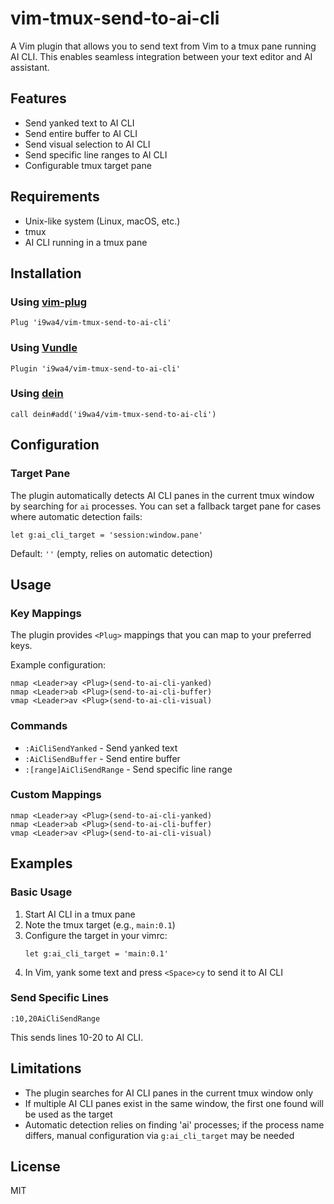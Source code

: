 # vim-tmux-send-to-ai-cli

A Vim plugin that allows you to send text from Vim to a tmux pane running AI CLI. This enables seamless integration between your text editor and AI assistant.

## Features

- Send yanked text to AI CLI
- Send entire buffer to AI CLI
- Send visual selection to AI CLI
- Send specific line ranges to AI CLI
- Configurable tmux target pane

## Requirements

- Unix-like system (Linux, macOS, etc.)
- tmux
- AI CLI running in a tmux pane

## Installation

### Using [vim-plug](https://github.com/junegunn/vim-plug)

```vim
Plug 'i9wa4/vim-tmux-send-to-ai-cli'
```

### Using [Vundle](https://github.com/VundleVim/Vundle.vim)

```vim
Plugin 'i9wa4/vim-tmux-send-to-ai-cli'
```

### Using [dein](https://github.com/Shougo/dein.vim)

```vim
call dein#add('i9wa4/vim-tmux-send-to-ai-cli')
```

## Configuration

### Target Pane

The plugin automatically detects AI CLI panes in the current tmux window by searching for `ai` processes. You can set a fallback target pane for cases where automatic detection fails:

```vim
let g:ai_cli_target = 'session:window.pane'
```

Default: `''` (empty, relies on automatic detection)

## Usage

### Key Mappings

The plugin provides `<Plug>` mappings that you can map to your preferred keys.

Example configuration:
```vim
nmap <Leader>ay <Plug>(send-to-ai-cli-yanked)
nmap <Leader>ab <Plug>(send-to-ai-cli-buffer)
vmap <Leader>av <Plug>(send-to-ai-cli-visual)
```

### Commands

- `:AiCliSendYanked` - Send yanked text
- `:AiCliSendBuffer` - Send entire buffer
- `:[range]AiCliSendRange` - Send specific line range

### Custom Mappings

```vim
nmap <Leader>ay <Plug>(send-to-ai-cli-yanked)
nmap <Leader>ab <Plug>(send-to-ai-cli-buffer)
vmap <Leader>av <Plug>(send-to-ai-cli-visual)
```

## Examples

### Basic Usage

1. Start AI CLI in a tmux pane
2. Note the tmux target (e.g., `main:0.1`)
3. Configure the target in your vimrc:
   ```vim
   let g:ai_cli_target = 'main:0.1'
   ```
4. In Vim, yank some text and press `<Space>cy` to send it to AI CLI

### Send Specific Lines

```vim
:10,20AiCliSendRange
```

This sends lines 10-20 to AI CLI.

## Limitations

- The plugin searches for AI CLI panes in the current tmux window only
- If multiple AI CLI panes exist in the same window, the first one found will be used as the target
- Automatic detection relies on finding 'ai' processes; if the process name differs, manual configuration via `g:ai_cli_target` may be needed

## License

MIT
